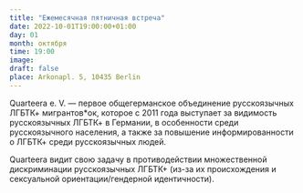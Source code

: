 ```yaml
---
title: "Ежемесячная пятничная встреча"
date: 2022-10-01T19:00:00+01:00
day: 01
month: октября
time: 19:00
image:
draft: false
place: Arkonapl. 5, 10435 Berlin
---
```

Quarteera e. V. — первое общегерманское объединение русскоязычных ЛГБТК+ мигрантов*ок, которое с 2011 года выступает за видимость русскоязычных ЛГБТК+ в Германии, в особенности среди русскоязычного населения, а также за повышение информированности о ЛГБТК+ среди русскоязычных людей.

Quarteera видит свою задачу в противодействии множественной дискриминации русскоязычных ЛГБТК+ (из-за их происхождения и сексуальной ориентации/гендерной идентичности).
